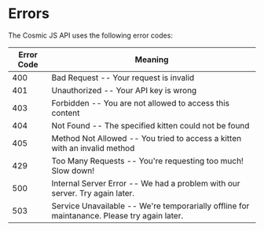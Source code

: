 # Errors

The Cosmic JS API uses the following error codes:


Error Code | Meaning
---------- | -------
400 | Bad Request -- Your request is invalid
401 | Unauthorized -- Your API key is wrong
403 | Forbidden -- You are not allowed to access this content
404 | Not Found -- The specified kitten could not be found
405 | Method Not Allowed -- You tried to access a kitten with an invalid method
429 | Too Many Requests -- You're requesting too much! Slow down!
500 | Internal Server Error -- We had a problem with our server. Try again later.
503 | Service Unavailable -- We're temporarially offline for maintanance. Please try again later.
